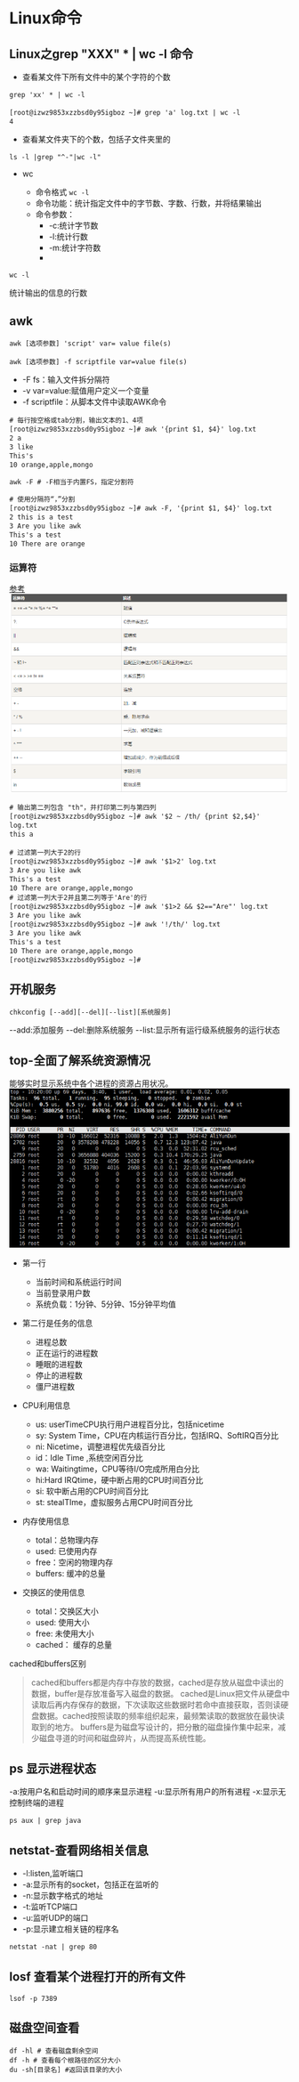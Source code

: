 # Linux命令

## Linux之grep "XXX" * | wc -l 命令

* 查看某文件下所有文件中的某个字符的个数
```shell
grep 'xx' * | wc -l

[root@izwz9853xzzbsd0y95igboz ~]# grep 'a' log.txt | wc -l
4
```
* 查看某文件夹下的个数，包括子文件夹里的

```shell
ls -l |grep "^-"|wc -l"
```
* wc

  * 命令格式 `wc -l`
  * 命令功能：统计指定文件中的字节数、字数、行数，并将结果输出
  * 命令参数：
    * -c:统计字节数
    * -l:统计行数
    * -m:统计字符数
    * 
```
wc -l
```
统计输出的信息的行数

## awk

```shell
awk [选项参数] 'script' var= value file(s)

awk [选项参数] -f scriptfile var=value file(s)
```

* -F fs：输入文件拆分隔符
* -v var=value:赋值用户定义一个变量
* -f scriptfile：从脚本文件中读取AWK命令

```shell
# 每行按空格或tab分割，输出文本的1、4项
[root@izwz9853xzzbsd0y95igboz ~]# awk '{print $1, $4}' log.txt
2 a
3 like
This's 
10 orange,apple,mongo
```
`awk -F # -F相当于内置FS，指定分割符`

```shell
# 使用分隔符“，”分割
[root@izwz9853xzzbsd0y95igboz ~]# awk -F, '{print $1, $4}' log.txt
2 this is a test 
3 Are you like awk 
This's a test 
10 There are orange 
```

### 运算符
[参考](https://www.runoob.com/linux/linux-comm-awk.html)
![](./img/awk.png)

```shell
# 输出第二列包含 "th"，并打印第二列与第四列
[root@izwz9853xzzbsd0y95igboz ~]# awk '$2 ~ /th/ {print $2,$4}' log.txt
this a

# 过滤第一列大于2的行
[root@izwz9853xzzbsd0y95igboz ~]# awk '$1>2' log.txt
3 Are you like awk
This's a test
10 There are orange,apple,mongo
# 过滤第一列大于2并且第二列等于'Are'的行
[root@izwz9853xzzbsd0y95igboz ~]# awk '$1>2 && $2=="Are"' log.txt
3 Are you like awk
[root@izwz9853xzzbsd0y95igboz ~]# awk '!/th/' log.txt
3 Are you like awk
This's a test
10 There are orange,apple,mongo
[root@izwz9853xzzbsd0y95igboz ~]# 
```

## 开机服务

```
chkconfig [--add][--del][--list][系统服务]
```
--add:添加服务
--del:删除系统服务
--list:显示所有运行级系统服务的运行状态


## top-全面了解系统资源情况
能够实时显示系统中各个进程的资源占用状况。
![](./img/top.png)
* 第一行
  * 当前时间和系统运行时间
  * 当前登录用户数
  * 系统负载：1分钟、5分钟、15分钟平均值
* 第二行是任务的信息
  * 进程总数
  * 正在运行的进程数
  * 睡眠的进程数
  * 停止的进程数
  * 僵尸进程数

* CPU利用信息
  * us: userTimeCPU执行用户进程百分比，包括nicetime
  * sy: System Time，CPU在内核运行百分比，包括IRQ、SoftIRQ百分比
  * ni: Nicetime，调整进程优先级百分比
  * id：Idle Time ,系统空闲百分比
  * wa: Waitingtime，CPU等待I/O完成所用白分比
  * hi:Hard IRQtime，硬中断占用的CPU时间百分比
  * si: 软中断占用的CPU时间百分比
  * st: stealTIme，虚拟服务占用CPU时间百分比

* 内存使用信息
  * total：总物理内存
  * used: 已使用内存
  * free：空闲的物理内存
  * buffers: 缓冲的总量

* 交换区的使用信息
  * total：交换区大小
  * used: 使用大小
  * free: 未使用大小
  * cached： 缓存的总量

cached和buffers区别
>cached和buffers都是内存中存放的数据，cached是存放从磁盘中读出的数据，buffer是存放准备写入磁盘的数据。
cached是Linux把文件从硬盘中读取后再内存保存的数据，下次读取这些数据时若命中直接获取，否则读硬盘数据。cached按照读取的频率组织起来，最频繁读取的数据放在最快读取到的地方。
buffers是为磁盘写设计的，把分散的磁盘操作集中起来，减少磁盘寻道的时间和磁盘碎片，从而提高系统性能。

## ps 显示进程状态
-a:按用户名和启动时间的顺序来显示进程
-u:显示所有用户的所有进程
-x:显示无控制终端的进程

```shell
ps aux | grep java
```

## netstat-查看网络相关信息
* -l:listen,监听端口
* -a:显示所有的socket，包括正在监听的
* -n:显示数字格式的地址
* -t:监听TCP端口
* -u:监听UDP的端口
* -p:显示建立相关链的程序名

```shell
netstat -nat | grep 80
```
## losf 查看某个进程打开的所有文件

```shell
lsof -p 7389
```
## 磁盘空间查看

```shell
df -hl # 查看磁盘剩余空间
df -h # 查看每个根路径的区分大小
du -sh[目录名] #返回该目录的大小
